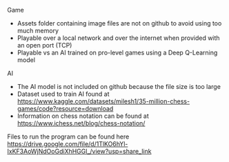 Game
- Assets folder containing image files are not on github to avoid using too much memory  
- Playable over a local network and over the internet when provided with an open port (TCP)  
- Playable vs an AI trained on pro-level games using a Deep Q-Learning model  
  
AI  
- The AI model is not included on github because the file size is too large  
- Dataset used to train AI found at https://www.kaggle.com/datasets/milesh1/35-million-chess-games/code?resource=download  
- Information on chess notation can be found at https://www.ichess.net/blog/chess-notation/  

Files to run the program can be found here  
https://drive.google.com/file/d/1TlKO6hYl-IxKF3AoWjNdOoGdiXhHGGl_/view?usp=share_link  
